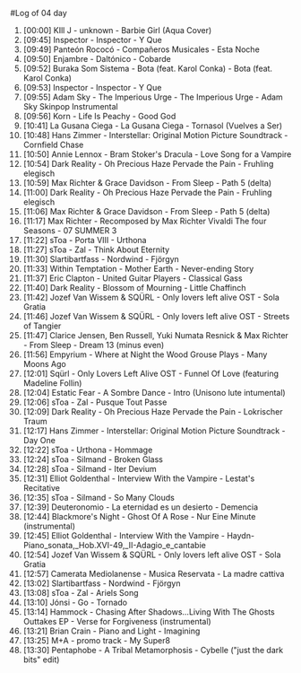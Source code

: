 #Log of 04 day

1. [00:00] KIll J - unknown - Barbie Girl (Aqua Cover)
1. [09:45] Inspector - Inspector - Y Que
1. [09:49] Panteón Rococó - Compañeros Musicales - Esta Noche
1. [09:50] Enjambre - Daltónico - Cobarde
1. [09:52] Buraka Som Sistema - Bota (feat. Karol Conka) - Bota (feat. Karol Conka)
1. [09:53] Inspector - Inspector - Y Que
1. [09:55] Adam Sky - The Imperious Urge - The Imperious Urge - Adam Sky Skinpop Instrumental
1. [09:56] Korn - Life Is Peachy - Good God
1. [10:41] La Gusana Ciega - La Gusana Ciega - Tornasol (Vuelves a Ser)
1. [10:48] Hans Zimmer - Interstellar: Original Motion Picture Soundtrack - Cornfield Chase
1. [10:50] Annie Lennox - Bram Stoker's Dracula - Love Song for a Vampire
1. [10:54] Dark Reality - Oh Precious Haze Pervade the Pain - Fruhling elegisch
1. [10:59] Max Richter & Grace Davidson - From Sleep - Path 5 (delta)
1. [11:00] Dark Reality - Oh Precious Haze Pervade the Pain - Fruhling elegisch
1. [11:06] Max Richter & Grace Davidson - From Sleep - Path 5 (delta)
1. [11:17] Max Richter - Recomposed by Max Richter Vivaldi The four Seasons - 07 SUMMER 3
1. [11:22] sToa - Porta VIII - Urthona
1. [11:27] sToa - Zal - Think About Eternity
1. [11:30] Slartibartfass - Nordwind - Fjörgyn
1. [11:33] Within Temptation - Mother Earth - Never-ending Story
1. [11:37] Eric Clapton - United Guitar Players - Classical Gass
1. [11:40] Dark Reality - Blossom of Mourning - Little Chaffinch
1. [11:42] Jozef Van Wissem & SQÜRL - Only lovers left alive OST - Sola Gratia
1. [11:46] Jozef Van Wissem & SQÜRL - Only lovers left alive OST - Streets of Tangier
1. [11:47] Clarice Jensen, Ben Russell, Yuki Numata Resnick & Max Richter - From Sleep - Dream 13 (minus even)
1. [11:56] Empyrium - Where at Night the Wood Grouse Plays - Many Moons Ago
1. [12:01] Sqürl - Only Lovers Left Alive OST - Funnel Of Love (featuring Madeline Follin)
1. [12:04] Estatic Fear - A Sombre Dance - Intro (Unisono lute intumental)
1. [12:06] sToa - Zal - Pusque Tout Passe
1. [12:09] Dark Reality - Oh Precious Haze Pervade the Pain - Lokrischer Traum
1. [12:17] Hans Zimmer - Interstellar: Original Motion Picture Soundtrack - Day One
1. [12:22] sToa - Urthona - Hommage
1. [12:24] sToa - Silmand - Broken Glass
1. [12:28] sToa - Silmand - Iter Devium
1. [12:31] Elliot Goldenthal - Interview With the Vampire - Lestat's Recitative
1. [12:35] sToa - Silmand - So Many Clouds
1. [12:39] Deuteronomio - La eternidad es un desierto - Demencia
1. [12:44] Blackmore's Night - Ghost Of A Rose - Nur Eine Minute (instrumental)
1. [12:45] Elliot Goldenthal - Interview With the Vampire - Haydn-Piano_sonata,_Hob.XVI-49,_II-Adagio_e_cantabie
1. [12:54] Jozef Van Wissem & SQÜRL - Only lovers left alive OST - Sola Gratia
1. [12:57] Camerata Mediolanense - Musica Reservata - La madre cattiva
1. [13:02] Slartibartfass - Nordwind - Fjörgyn
1. [13:08] sToa - Zal - Ariels Song
1. [13:10] Jónsi - Go - Tornado
1. [13:14] Hammock - Chasing After Shadows...Living With The Ghosts Outtakes EP - Verse for Forgiveness (instrumental)
1. [13:21] Brian Crain - Piano and Light - Imagining
1. [13:25] M+A - promo track - My Super8
1. [13:30] Pentaphobe - A Tribal Metamorphosis - Cybelle ("just the dark bits" edit)
